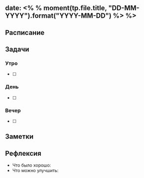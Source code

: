 ## date: <% % moment(tp.file.title, "DD-MM-YYYY").format("YYYY-MM-DD") %> %>


## Расписание

## Задачи

### Утро

- [ ]

### День

- [ ]

### Вечер

- [ ]

## Заметки

## Рефлексия

- Что было хорошо:
- Что можно улучшить: